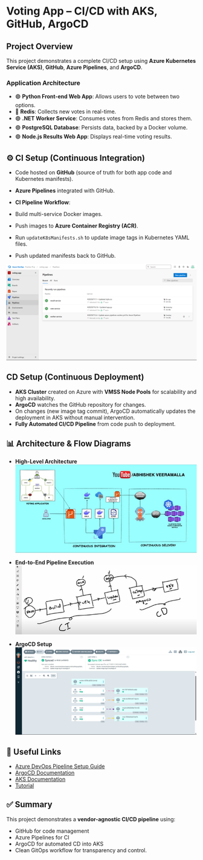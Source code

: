 # Voting App – CI/CD with AKS, GitHub, ArgoCD

##  Project Overview

This project demonstrates a complete CI/CD setup using **Azure Kubernetes Service (AKS)**, **GitHub**, **Azure Pipelines**, and **ArgoCD**.

### Application Architecture

* 🟣 **Python Front-end Web App**: Allows users to vote between two options.
* 🔴 **Redis**: Collects new votes in real-time.
* 🟣 **.NET Worker Service**: Consumes votes from Redis and stores them.
* 🟣 **PostgreSQL Database**: Persists data, backed by a Docker volume.
* 🟣 **Node.js Results Web App**: Displays real-time voting results.

## ⚙️ CI Setup (Continuous Integration)

*  Code hosted on **GitHub** (source of truth for both app code and Kubernetes manifests).
*  **Azure Pipelines** integrated with GitHub.
*  **CI Pipeline Workflow**:

  * Build multi-service Docker images.
  * Push images to **Azure Container Registry (ACR)**.
  * Run `updateK8sManifests.sh` to update image tags in Kubernetes YAML files.
  * Push updated manifests back to GitHub.

![Pipeline Diagram](https://github.com/em-sh/voting-app-1/blob/main/pipelines.png)

##  CD Setup (Continuous Deployment)

*  **AKS Cluster** created on Azure with **VMSS Node Pools** for scalability and high availability.
*  **ArgoCD** watches the GitHub repository for changes.
*  On changes (new image tag commit), ArgoCD automatically updates the deployment in AKS without manual intervention.
*  **Fully Automated CI/CD Pipeline** from code push to deployment.

## 📊 Architecture & Flow Diagrams

* **High-Level Architecture**
![alt text](https://github.com/em-sh/voting-app-1/blob/main/CI-CD-workflow.jpg "High-Level Architecture")

* **End-to-End Pipeline Execution**
  ![Pipeline](https://github.com/em-sh/voting-app-1/blob/main/End-to-End%20Pipeline%20Execution.png)

* **ArgoCD Setup**
  ![AKS](https://github.com/em-sh/voting-app-1/blob/main/ArgoCD-Status.png)

## 📎 Useful Links

* [Azure DevOps Pipeline Setup Guide](https://dev.azure.com/)
* [ArgoCD Documentation](https://argo-cd.readthedocs.io/en/stable/)
* [AKS Documentation](https://learn.microsoft.com/en-us/azure/aks/)
* [Tutorial](https://www.youtube.com/watch?v=dmGW22W3VOs)

## ✅ Summary

This project demonstrates a **vendor-agnostic CI/CD pipeline** using:

* GitHub for code management
* Azure Pipelines for CI
* ArgoCD for automated CD into AKS
* Clean GitOps workflow for transparency and control.


